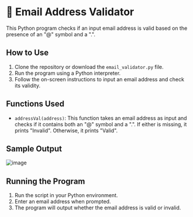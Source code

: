 # 📧 Email Address Validator

This Python program checks if an input email address is valid based on the presence of an "@" symbol and a ".".

## How to Use

1. Clone the repository or download the `email_validator.py` file.
2. Run the program using a Python interpreter.
3. Follow the on-screen instructions to input an email address and check its validity.

## Functions Used

- `addressVal(address)`: This function takes an email address as input and checks if it contains both an "@" symbol and a ".". If either is missing, it prints "Invalid". Otherwise, it prints "Valid".

## Sample Output
![image](https://github.com/dharshii-22/PYTHON_MINI_PROJECTS/assets/110839215/81d39c40-144c-4c80-be67-9ab2b2b577dc)



## Running the Program

1. Run the script in your Python environment.
2. Enter an email address when prompted.
3. The program will output whether the email address is valid or invalid.
